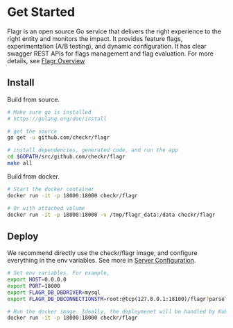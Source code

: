 # Get Started

Flagr is an open source Go service that delivers the right experience to the right entity and monitors the impact. It provides feature flags, experimentation (A/B testing), and dynamic configuration. It has clear swagger REST APIs for flags management and flag evaluation. For more details, see [Flagr Overview](flagr_overview)

## Install

Build from source.

```bash
# Make sure go is installed
# https://golang.org/doc/install

# get the source
go get -u github.com/checkr/flagr

# install dependencies, generated code, and run the app
cd $GOPATH/src/github.com/checkr/flagr
make all
```

Build from docker.


```bash
# Start the docker container
docker run -it -p 18000:18000 checkr/flagr

# Or with attached volume
docker run -it -p 18000:18000 -v /tmp/flagr_data:/data checkr/flagr
```

## Deploy

We recommend directly use the checkr/flagr image, and configure everything in the env variables. See more in [Server Configuration](flagr_env).

```bash
# Set env variables. For example,
export HOST=0.0.0.0
export PORT=18000
export FLAGR_DB_DBDRIVER=mysql
export FLAGR_DB_DBCONNECTIONSTR=root:@tcp(127.0.0.1:18100)/flagr?parseTime=true

# Run the docker image. Ideally, the deploymenet will be handled by Kubernetes or Mesos.
docker run -it -p 18000:18000 checkr/flagr
```
